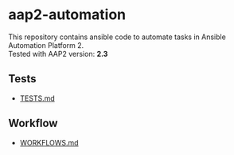 # aap2-automation

This repository contains ansible code to automate tasks in Ansible Automation Platform 2.  
Tested with AAP2 version: **2.3**

## Tests

- [TESTS.md](TESTS.md)

## Workflow

- [WORKFLOWS.md](WORKFLOWS.md)
